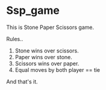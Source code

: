 # Ssp_game

This is Stone Paper Scissors game.

Rules..
1. Stone wins over scissors.
2. Paper wins over stone.
3. Scissors wins over paper.
4. Equal moves by both player == tie

And that's it.
